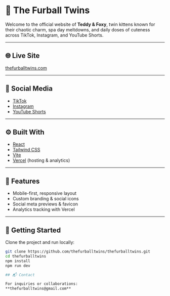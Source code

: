 # 🐾 The Furball Twins

Welcome to the official website of **Teddy & Foxy**, twin kittens known for their chaotic charm, spa day meltdowns, and daily doses of cuteness across TikTok, Instagram, and YouTube Shorts.

---

## 🌐 Live Site
[thefurballtwins.com](https://thefurballtwins.com)

---

## 📸 Social Media

- [TikTok](https://www.tiktok.com/@thefurballtwins)
- [Instagram](https://www.instagram.com/thefurballtwins)
- [YouTube Shorts](https://www.youtube.com/@thefurballtwins)

---

## ⚙️ Built With

- [React](https://react.dev/)
- [Tailwind CSS](https://tailwindcss.com/)
- [Vite](https://vitejs.dev/)
- [Vercel](https://vercel.com/) (hosting & analytics)

---

## 🧼 Features

- Mobile-first, responsive layout
- Custom branding & social icons
- Social meta previews & favicon
- Analytics tracking with Vercel

---

## 📁 Getting Started

Clone the project and run locally:

```bash
git clone https://github.com/thefurballtwins/thefurballtwins.git
cd thefurballtwins
npm install
npm run dev

## 📬 Contact

For inquiries or collaborations:
**thefurballtwins@gmail.com**